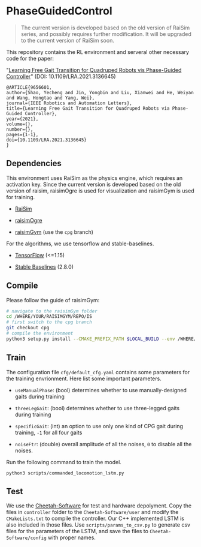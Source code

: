 # PhaseGuidedControl

> The current version is developed based on the old version of RaiSim series, and possibly requires further modification. It will be upgraded to the current version of RaiSim soon.

This repository contains the RL environment and serveral other necessary code for the paper: 

"[Learning Free Gait Transition for Quadruped Robots vis Phase-Guided Controller](https://ieeexplore.ieee.org/document/9656601)" (DOI: 10.1109/LRA.2021.3136645)

```
@ARTICLE{9656601,  
author={Shao, Yecheng and Jin, Yongbin and Liu, Xianwei and He, Weiyan and Wang, Hongtao and Yang, Wei},  
journal={IEEE Robotics and Automation Letters},   
title={Learning Free Gait Transition for Quadruped Robots via Phase-Guided Controller},   
year={2021},  
volume={},  
number={},  
pages={1-1},  
doi={10.1109/LRA.2021.3136645}
}
```

## Dependencies

This environment uses RaiSim as the physics engine, which requires an activation key. Since the current version is developed based on the old version of raisim, raisimOgre is used for visualization and raisimGym is used for training.

- [RaiSim](https://github.com/raisimTech/raisimLib)

- [raisimOgre](https://github.com/raisimTech/raisimOgre)

- [raisimGym](https://github.com/ZJU-XMech/raisimGym) (use the `cpg` branch)

For the algorithms, we use tensorflow and stable-baselines.

- [TensorFlow](https://www.tensorflow.org/) (<=1.15)

- [Stable Baselines](https://stable-baselines.readthedocs.io/) (2.8.0)

## Compile

Please follow the guide of raisimGym:

```bash
# navigate to the raisimGym folder
cd /WHERE/YOUR/RAISIMGYM/REPO/IS
# first switch to the cpg branch
git checkout cpg
# compile the environment
python3 setup.py install --CMAKE_PREFIX_PATH $LOCAL_BUILD --env /WHERE/YOUR/CUSTOM/ENVIRONMENT/IS
```

## Train

The configuration file `cfg/default_cfg.yaml` contains some parameters for the training envrionment. Here list some important parameters.

- `useManualPhase`: (bool) determines whether to use manually-designed gaits during training

- `threeLegGait`: (bool) determines whether to use three-legged gaits during training

- `specificGait`: (int) an option to use only one kind of CPG gait during training, `-1` for all four gaits

- `noiseFtr`: (double) overall amplitude of all the noises, `0` to disable all the noises.

Run the following command to train the model.

```
python3 scripts/commanded_locomotion_lstm.py
```

## Test

We use the [Cheetah-Software](https://github.com/mit-biomimetics/Cheetah-Software) for test and hardware depolyment. Copy the files in `controller` folder to the `Cheetah-Software/user` and modify the `CMakeLists.txt` to compile the controller. Our C++ implemented LSTM is also included in those files. Use `scripts/params_to_csv.py` to generate csv files for the parameters of the LSTM, and save the files to `Cheetah-Software/config` with proper names.
